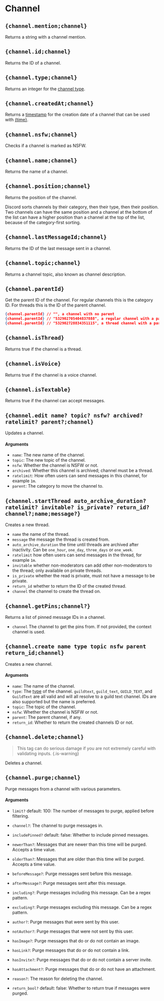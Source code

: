 # Channel

## `{channel.mention;channel}`

Returns a string with a channel mention.

## `{channel.id;channel}`

Returns the ID of a channel.

## `{channel.type;channel}`

Returns an integer for the [channel type](https://discord.com/developers/docs/resources/channel#channel-object-channel-types).

## `{channel.createdAt;channel}`

Returns a [timestamp](https://developer.mozilla.org/en-US/docs/Web/JavaScript/Reference/Global_Objects/Date#description) for the creation date of a channel that can be used with [{time}](https://documentation.atlas.bot/en/scripts/tags/global#time-formattime).

## `{channel.nsfw;channel}`

Checks if a channel is marked as NSFW.

## `{channel.name;channel}`

Returns the name of a channel.

## `{channel.position;channel}`

Returns the position of the channel.

Discord sorts channels by their category, then their type, then their position. Two channels can have the same position and a channel at the bottom of the list can have a higher position than a channel at the top of the list, because of the category-first sorting.

## `{channel.lastMessageId;channel}`

Returns the ID of the last message sent in a channel.

## `{channel.topic;channel}`

Returns a channel topic, also known as channel description.

## `{channel.parentId}`

Get the parent ID of the channel. For regular channels this is the category ID. For threads this is the ID of the parent channel.

```json
{channel.parentId} // "", a channel with no parent
{channel.parentId} // "532902705404837888", a regular channel with a parent
{channel.parentId} // "532902728834351115", a thread channel with a parent
```

## `{channel.isThread}`

Returns true if the channel is a thread.

## `{channel.isVoice}`

Returns true if the channel is a voice channel.

## `{channel.isTextable}`

Returns true if the channel can accept messages.

## `{channel.edit name? topic? nsfw? archived? ratelimit? parent?;channel}`

Updates a channel.

#### Arguments

- `name`: The new name of the channel.
- `topic`: The new topic of the channel.
- `nsfw`: Whether the channel is NSFW or not.
- `archived`: Whether this channel is archived; channel must be a thread.
- `ratelimit`: How often users can send messages in this channel, for example `1m`.
- `parent`: The category to move the channel to.

## `{channel.startThread auto_archive_duration? ratelimit? invitable? is_private? return_id? channel?;name;message?}`

Creates a new thread.

- `name` the name of the thread.
- `message` the message the thread is created from.
- `auto_archive_duration` the time until threads are archived after inactivity. Can be `one_hour`, `one_day`, `three_days` or `one_week`.
- `ratelimit` how often users can send messages in the thread, for example `1m`.
- `invitable` whether non-moderators can add other non-moderators to the thread; only available on private threads.
- `is_private` whether the read is private, must not have a message to be private.
- `return_id` whether to return the ID of the created thread.
- `channel` the channel to create the thread on.

## `{channel.getPins;channel?}`

Returns a list of pinned message IDs in a channel.

- `channel` The channel to get the pins from. If not provided, the context channel is used.


## `{channel.create name type topic nsfw parent return_id;channel}`

Creates a new channel.

#### Arguments

- `name`: The name of the channel.
- `type`: The [type](https://discord.com/developers/docs/resources/channel#channel-object-channel-types) of the channel. `guildtext`, `guild_text`, `GUILD_TEXT`, and `GuildText` are all valid and will all resolve to a guild text channel. IDs are also supported but the name is preferred.
- `topic`: The topic of the channel.
- `nsfw`: Whether the channel is NSFW or not.
- `parent`: The parent channel, if any.
- `return_id`: Whether to return the created channels ID or not.

## `{channel.delete;channel}`

> This tag can do serious damage if you are not extremely careful with validating inputs. {.is-warning}

Deletes a channel.

## `{channel.purge;channel}`
Purge messages from a channel with various parameters.

#### Arguments
- `limit?` default: 100: The number of messages to purge, applied before filtering.
- `channel?`: The channel to purge messages in.
- `includePinned?` default: false: Whether to include pinned messages.
- `newerThan?`: Messages that are newer than this time will be purged. Accepts a time value.
- `olderThan?`: Messages that are older than this time will be purged. Accepts a time value.
- `beforeMessage?`: Purge messages sent before this message.
- `afterMessage?`: Purge messages sent after this message.
- `including?`: Purge messages including this message. Can be a regex pattern.
- `excluding?`: Purge messages excluding this message. Can be a regex pattern.
- `author?`: Purge messages that were sent by this user.
- `notAuthor?`: Purge messages that were not sent by this user.
- `hasImage?`: Purge messages that do or do not contain an image.
- `hasLink?`: Purge messages that do or do not contain a link.
- `hasInvite?`: Purge messages that do or do not contain a server invite.
- `hasAttachment?`: Purge messages that do or do not have an attachment.
- `reason?`: The reason for deleting the channel.

- `return_bool?` default: false: Whether to return true if messages were purged.
